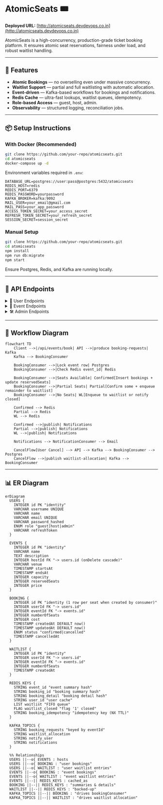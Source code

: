 # AtomicSeats 🎟️

**Deployed URL:** [http://atomicseats.devdevops.co.in](http://atomicseats.devdevops.co.in)

AtomicSeats is a high-concurrency, production-grade ticket booking platform. It ensures atomic seat reservations, fairness under load, and robust waitlist handling.

---

## 🚀 Features

* **Atomic Bookings** — no overselling even under massive concurrency.
* **Waitlist Support** — partial and full waitlisting with automatic allocation.
* **Event-driven** — Kafka-based workflows for bookings and notifications.
* **Redis Cache** — ultra-fast lookups, waitlist queues, idempotency.
* **Role-based Access** — guest, host, admin.
* **Observability** — structured logging, reconciliation jobs.

---

## 📦 Setup Instructions

### With Docker (Recommended)

```bash
git clone https://github.com/your-repo/atomicseats.git
cd atomicseats
docker-compose up -d
```

Environment variables required in `.env`:

```env
DATABASE_URL=postgres://user:pass@postgres:5432/atomicseats
REDIS_HOST=redis
REDIS_PORT=6379
REDIS_PASSWORD=yourpassword
KAFKA_BROKER=kafka:9092
MAIL_USER=your_email@gmail.com
MAIL_PASS=your_app_password
ACCESS_TOKEN_SECRET=your_access_secret
REFRESH_TOKEN_SECRET=your_refresh_secret
SESSION_SECRET=session_secret
```

### Manual Setup

```bash
git clone https://github.com/your-repo/atomicseats.git
cd atomicseats
npm install
npm run db:migrate
npm start
```

Ensure Postgres, Redis, and Kafka are running locally.

---

## 📖 API Endpoints

<details>
  <summary>👤 User Endpoints</summary>

  <details>
    <summary>Register — `POST /api/user/register`</summary>

**Payload:**
```json
{ 
    "username": "vaibhav", 
    "name": "vaibhav", 
    "password": "1234", 
    "email": "vaibhav@gmail.com", 
    "role": "admin" 
}
```

  </details>

  <details>
    <summary>Login — `POST /api/user/login`</summary>


**Payload:**
```json
{ 
    "username": "vaibhav", 
    "password": "1234", 
    "email": "vaibhav@gmail.com", //(optional)
}
```


  </details>

  <details>
    <summary>Get Bookings History — `GET /api/user/bookings`</summary>


```text
User must be logged in
```


  </details>
  <details>
    <summary>Logout — `POST /api/user/logout`</summary>

```text
User must be logged in
```

  </details>
</details>

<details>
  <summary>🎫 Event Endpoints</summary>

  <details>
    <summary>All Events — `GET /api/events/all`</summary>


```text
User must be logged in
```


  </details>

  <details>
    <summary>Create Event — `POST /api/events/create`</summary>


**Payload:**
```json
{
  "name": "Festival",
  "description": "A high-energy ceremony",
  "startsAt": "2025-09-20T18:00:00.000Z",
  "endsAt": "2025-09-20T22:00:00.000Z",
  "venue": "Bilara",
  "capacity": 8,
  "price": 50000
}

```


  </details>

  <details>
    <summary>Update Event — `POST /api/events/update`</summary>


**Payload:**
```json
{
    "id": 12,
    "capacity": 13,
    "name": "New event"
}
```


  </details>

  <details>
    <summary>Delete Event — `POST /api/events/delete`</summary>


**Payload:**
```json
{
    "id": 12 // User must be logged and authorized to delete this event
}
```


  </details>

  

  <details>
    <summary>Book Event — `POST /api/events/book`</summary>


**Payload:**
```json
{
    "eventId": 16, 
    "numberOfSeats": 9
}

```


  </details>

  <details>
    <summary>Cancel Booking — `DELETE /api/events/book`</summary>


**Payload:**
```json
{
    "eventId": 16, 
    "bookingId": 50 // Get through notification on mail
}
```


  </details>
</details>

<details>
  <summary>🛠️ Admin Endpoints</summary>

  <details>
    <summary>Analytics — `GET /api/admin/analytics`</summary>


  </details>
</details>

---

## 🔄 Workflow Diagram

```mermaid
flowchart TD
    Client -->|/api/events/book| API -->|produce booking-requests| Kafka
    Kafka --> BookingConsumer

    BookingConsumer -->|Lock event row| Postgres
    BookingConsumer -->|Check Redis event_id| Redis

    BookingConsumer -->|Seats Available| Confirmed[Insert bookings + update reservedSeats]
    BookingConsumer -->|Partial Seats| Partial[Confirm some + enqueue remainder to waitlist]
    BookingConsumer -->|No Seats| WL[Enqueue to waitlist or notify closed]

    Confirmed --> Redis
    Partial --> Redis
    WL --> Redis

    Confirmed -->|publish| Notifications
    Partial -->|publish| Notifications
    WL -->|publish| Notifications

    Notifications --> NotificationConsumer --> Email

    CancelFlow[User Cancel] --> API --> Kafka --> BookingConsumer --> Postgres
    CancelFlow -->|publish waitlist-allocation| Kafka --> BookingConsumer
```

---

## 📊 ER Diagram

```mermaid
erDiagram
  USERS {
    INTEGER id PK "identity"
    VARCHAR username UNIQUE
    VARCHAR name
    VARCHAR email UNIQUE
    VARCHAR password_hashed
    ENUM role "guest|host|admin"
    VARCHAR refreshToken
  }

  EVENTS {
    INTEGER id PK "identity"
    VARCHAR name
    TEXT description
    INTEGER hostId FK "-> users.id (onDelete cascade)"
    VARCHAR venue
    TIMESTAMP startsAt
    TIMESTAMP endsAt
    INTEGER capacity
    INTEGER reservedSeats
    INTEGER price
  }

  BOOKING {
    INTEGER id PK "identity (1 row per seat when created by consumer)"
    INTEGER userId FK "-> users.id"
    INTEGER eventId FK "-> events.id"
    INTEGER numberOfSeats
    INTEGER cost
    TIMESTAMP createdAt DEFAULT now()
    TIMESTAMP updatedAt DEFAULT now()
    ENUM status "confirmed|cancelled"
    TIMESTAMP cancelledAt
  }

  WAITLIST {
    INTEGER id PK "identity"
    INTEGER userId FK "-> users.id"
    INTEGER eventId FK "-> events.id"
    INTEGER numberOfSeats
    TIMESTAMP createdAt
  }

  REDIS_KEYS {
    STRING event_id "event summary hash"
    STRING booking_id "booking summary hash"
    STRING booking_detail "booking detail hash"
    STRING user_id "user cache"
    LIST waitlist "FIFO queue"
    FLAG waitlist_closed "flag '1' closed"
    STRING booking_idempotency "idempotency key (NX TTL)"
  }

  KAFKA_TOPICS {
    STRING booking_requests "keyed by eventId"
    STRING waitlist_allocation
    STRING notify_user
    STRING notifications
  }

  %% Relationships
  USERS ||--o{ EVENTS : hosts
  USERS ||--o{ BOOKING : "user bookings"
  USERS ||--o{ WAITLIST : "user waitlist entries"
  EVENTS ||--o{ BOOKING : "event bookings"
  EVENTS ||--o{ WAITLIST : "event waitlist entries"
  EVENTS ||--|| REDIS_KEYS : cached_as
  BOOKING ||--|| REDIS_KEYS : "summaries & details"
  WAITLIST ||--|| REDIS_KEYS : "backed-up"
  KAFKA_TOPICS ||--|| BOOKING : "drives bookingConsumer"
  KAFKA_TOPICS ||--|| WAITLIST : "drives waitlist allocation"

```
